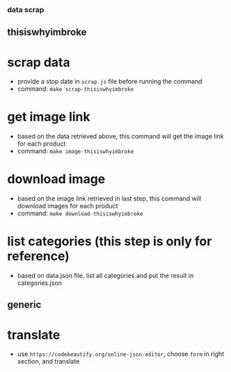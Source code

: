 ### data scrap 

## thisiswhyimbroke

# scrap data
* provide a stop date in `scrap.js` file before running the command 
* command: `make scrap-thisiswhyimbroke`

# get image link
* based on the data retrieved above, this command will get the image link for each product
* command: `make image-thisiswhyimbroke`

# download image
* based on the image link retrieved in last step, this command will download images for each product
* command: `make download-thisiswhyimbroke`

# list categories (this step is only for reference)
* based on data.json file, list all categories and put the result in categories.json

## generic 

# translate
* use `https://codebeautify.org/online-json-editor`, choose `form` in right section, and translate
